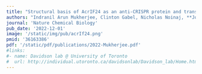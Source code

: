 ```yaml
---
title: "Structural basis of AcrIF24 as an anti-CRISPR protein and transcriptional suppressor"
authors: "Indranil Arun Mukherjee, Clinton Gabel, Nicholas Noinaj, **Joseph Bondy-Denomy** and Leifu Chang"
journal: 'Nature Chemical Biology'
pub_date: '2022-12-01'
image: '/static/img/pub/acrIf24.png'
pmid: '36163386'
pdf: '/static/pdf/publications/2022-Mukherjee.pdf'
#links:
#- name: Davidson lab @ University of Toronto
#  url: http://individual.utoronto.ca/davidsonlab/Davidson_lab/Home.html
---
```

